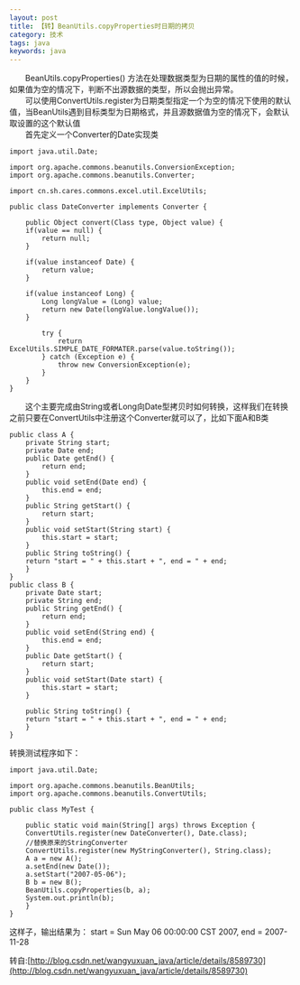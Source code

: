 ```yaml
---  
layout: post  
title: 【转】BeanUtils.copyProperties时日期的拷贝   
category: 技术  
tags: java  
keywords: java  
---  
```


　　BeanUtils.copyProperties() 方法在处理数据类型为日期的属性的值的时候，如果值为空的情况下，判断不出源数据的类型，所以会抛出异常。<br>
　　可以使用ConvertUtils.register为日期类型指定一个为空的情况下使用的默认值，当BeanUtils遇到目标类型为日期格式，并且源数据值为空的情况下，会默认取设置的这个默认值<br>
　　首先定义一个Converter的Date实现类

    import java.util.Date;
    
    import org.apache.commons.beanutils.ConversionException;
    import org.apache.commons.beanutils.Converter;
    
    import cn.sh.cares.commons.excel.util.ExcelUtils;
    
    public class DateConverter implements Converter {
    
        public Object convert(Class type, Object value) {
        if(value == null) {
            return null;
        }
        
        if(value instanceof Date) {
            return value;
        }
        
        if(value instanceof Long) {
            Long longValue = (Long) value;
            return new Date(longValue.longValue());
        }
        
            try {
                return ExcelUtils.SIMPLE_DATE_FORMATER.parse(value.toString());
            } catch (Exception e) {
                throw new ConversionException(e);
            }
        }
    }
    
　　这个主要完成由String或者Long向Date型拷贝时如何转换，这样我们在转换之前只要在ConvertUtils中注册这个Converter就可以了，比如下面A和B类<br>
    
    public class A {
        private String start;
        private Date end;
        public Date getEnd() {
            return end;
        }
        public void setEnd(Date end) {
            this.end = end;
        }
        public String getStart() {
            return start;
        }
        public void setStart(String start) {
            this.start = start;
        }
        public String toString() {
        return "start = " + this.start + ", end = " + end;
        }
    }
    public class B {
        private Date start;
        private String end;
        public String getEnd() {
            return end;
        }
        public void setEnd(String end) {
            this.end = end;
        }
        public Date getStart() {
            return start;
        }
        public void setStart(Date start) {
            this.start = start;
        }
        
        public String toString() {
        return "start = " + this.start + ", end = " + end;
        }
    }
    
转换测试程序如下：
    
    import java.util.Date;
    
    import org.apache.commons.beanutils.BeanUtils;
    import org.apache.commons.beanutils.ConvertUtils;
    
    public class MyTest {
    
        public static void main(String[] args) throws Exception {
        ConvertUtils.register(new DateConverter(), Date.class);
        //替换原来的StringConverter
        ConvertUtils.register(new MyStringConverter(), String.class);
        A a = new A();
        a.setEnd(new Date());
        a.setStart("2007-05-06");
        B b = new B();
        BeanUtils.copyProperties(b, a);
        System.out.println(b);
        }
    }
    
这样子，输出结果为：
start = Sun May 06 00:00:00 CST 2007, end = 2007-11-28

转自:[http://blog.csdn.net/wangyuxuan_java/article/details/8589730](http://blog.csdn.net/wangyuxuan_java/article/details/8589730)